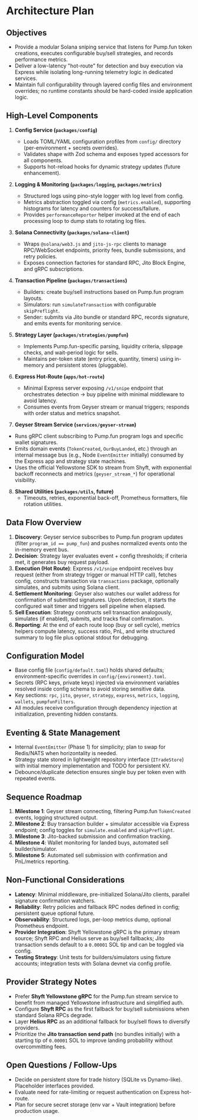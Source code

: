 # Architecture Plan

## Objectives
- Provide a modular Solana sniping service that listens for Pump.fun token creations, executes configurable buy/sell strategies, and records performance metrics.
- Deliver a low-latency "hot-route" for detection and buy execution via Express while isolating long-running telemetry logic in dedicated services.
- Maintain full configurability through layered config files and environment overrides; no runtime constants should be hard-coded inside application logic.

## High-Level Components
1. **Config Service (`packages/config`)**
   - Loads TOML/YAML configuration profiles from `config/` directory (per-environment + secrets overrides).
   - Validates shape with Zod schema and exposes typed accessors for all components.
   - Supports hot-reload hooks for dynamic strategy updates (future enhancement).

2. **Logging & Monitoring (`packages/logging`, `packages/metrics`)**
   - Structured logs using pino-style logger with log level from config.
   - Metrics abstraction toggled via config (`metrics.enabled`), supporting histograms for latency and counters for success/failure.
   - Provides `performanceReporter` helper invoked at the end of each processing loop to dump stats to rotating log files.

3. **Solana Connectivity (`packages/solana-client`)**
   - Wraps `@solana/web3.js` and `jito-js-rpc` clients to manage RPC/WebSocket endpoints, priority fees, bundle submissions, and retry policies.
   - Exposes connection factories for standard RPC, Jito Block Engine, and gRPC subscriptions.

4. **Transaction Pipeline (`packages/transactions`)**
   - Builders: create buy/sell instructions based on Pump.fun program layouts.
   - Simulators: run `simulateTransaction` with configurable `skipPreflight`.
   - Sender: submits via Jito bundle or standard RPC, records signature, and emits events for monitoring service.

5. **Strategy Layer (`packages/strategies/pumpfun`)**
   - Implements Pump.fun-specific parsing, liquidity criteria, slippage checks, and wait-period logic for sells.
   - Maintains per-token state (entry price, quantity, timers) using in-memory and persistent stores (pluggable).

6. **Express Hot-Route (`apps/hot-route`)**
   - Minimal Express server exposing `/v1/snipe` endpoint that orchestrates detection → buy pipeline with minimal middleware to avoid latency.
   - Consumes events from Geyser stream or manual triggers; responds with order status and metrics snapshot.

7. **Geyser Stream Service (`services/geyser-stream`)**
- Runs gRPC client subscribing to Pump.fun program logs and specific wallet signatures.
- Emits domain events (`TokenCreated`, `OurBuyLanded`, etc.) through an internal message bus (e.g., Node `EventEmitter` initially) consumed by the Express app and strategy state machines.
- Uses the official Yellowstone SDK to stream from Shyft, with exponential backoff reconnects and metrics (`geyser_stream_*`) for operational visibility.

8. **Shared Utilities (`packages/utils`, future)**
   - Timeouts, retries, exponential back-off, Prometheus formatters, file rotation utilities.

## Data Flow Overview
1. **Discovery**: Geyser service subscribes to Pump.fun program updates (filter `program_id == pump_fun`) and pushes normalized events onto the in-memory event bus.
2. **Decision**: Strategy layer evaluates event + config thresholds; if criteria met, it generates buy request payload.
3. **Execution (Hot Route)**: Express `/v1/snipe` endpoint receives buy request (either from strategy trigger or manual HTTP call), fetches config, constructs transaction via `transactions` package, optionally simulates, and submits using Solana client.
4. **Settlement Monitoring**: Geyser also watches our wallet address for confirmation of submitted signatures. Upon detection, it starts the configured wait timer and triggers sell pipeline when elapsed.
5. **Sell Execution**: Strategy constructs sell transaction analogously, simulates (if enabled), submits, and tracks final confirmation.
6. **Reporting**: At the end of each route loop (buy or sell cycle), metrics helpers compute latency, success ratio, PnL, and write structured summary to log file plus optional stdout for debugging.

## Configuration Model
- Base config file (`config/default.toml`) holds shared defaults; environment-specific overrides in `config/{environment}.toml`.
- Secrets (RPC keys, private keys) injected via environment variables resolved inside config schema to avoid storing sensitive data.
- Key sections: `rpc`, `jito`, `geyser`, `strategy`, `express`, `metrics`, `logging`, `wallets`, `pumpfunFilters`.
- All modules receive configuration through dependency injection at initialization, preventing hidden constants.

## Eventing & State Management
- Internal `EventEmitter` (Phase 1) for simplicity; plan to swap for Redis/NATS when horizontality is needed.
- Strategy state stored in lightweight repository interface (`ITradeStore`) with initial memory implementation and TODO for persistent KV.
- Debounce/duplicate detection ensures single buy per token even with repeated events.

## Sequence Roadmap
1. **Milestone 1**: Geyser stream connecting, filtering Pump.fun `TokenCreated` events, logging structured output.
2. **Milestone 2**: Buy transaction builder + simulator accessible via Express endpoint; config toggles for `simulate.enabled` and `skipPreflight`.
3. **Milestone 3**: Jito-backed submission and confirmation tracking.
4. **Milestone 4**: Wallet monitoring for landed buys, automated sell builder/simulator.
5. **Milestone 5**: Automated sell submission with confirmation and PnL/metrics reporting.

## Non-Functional Considerations
- **Latency**: Minimal middleware, pre-initialized Solana/Jito clients, parallel signature confirmation watchers.
- **Reliability**: Retry policies and fallback RPC nodes defined in config; persistent queue optional future.
- **Observability**: Structured logs, per-loop metrics dump, optional Prometheus endpoint.
- **Provider Integration**: Shyft Yellowstone gRPC is the primary stream source; Shyft RPC and Helius serve as buy/sell fallbacks; Jito transaction sends default to a `0.00001` SOL tip and can be toggled via config.
- **Testing Strategy**: Unit tests for builders/simulators using fixture accounts; integration tests with Solana devnet via config profile.

## Provider Strategy Notes
- Prefer **Shyft Yellowstone gRPC** for the Pump.fun stream service to benefit from managed Yellowstone infrastructure and simplified auth.
- Configure **Shyft RPC** as the first fallback for buy/sell submissions when standard Solana RPCs degrade.
- Layer **Helius RPC** as an additional fallback for buy/sell flows to diversify providers.
- Prioritize the **Jito transaction send path** (no bundles initially) with a starting tip of `0.00001` SOL to improve landing probability without overcommitting fees.

## Open Questions / Follow-Ups
- Decide on persistent store for trade history (SQLite vs Dynamo-like). Placeholder interfaces provided.
- Evaluate need for rate-limiting or request authentication on Express hot-route.
- Plan for secure secret storage (env var + Vault integration) before production usage.
